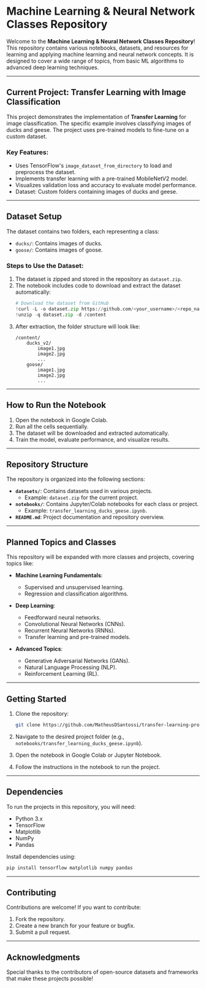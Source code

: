 # Machine Learning & Neural Network Classes Repository

Welcome to the **Machine Learning & Neural Network Classes Repository**! This repository contains various notebooks, datasets, and resources for learning and applying machine learning and neural network concepts. It is designed to cover a wide range of topics, from basic ML algorithms to advanced deep learning techniques.

---

## **Current Project: Transfer Learning with Image Classification**

This project demonstrates the implementation of **Transfer Learning** for image classification. The specific example involves classifying images of ducks and geese. The project uses pre-trained models to fine-tune on a custom dataset.

### **Key Features:**
- Uses TensorFlow's `image_dataset_from_directory` to load and preprocess the dataset.
- Implements transfer learning with a pre-trained MobileNetV2 model.
- Visualizes validation loss and accuracy to evaluate model performance.
- Dataset: Custom folders containing images of ducks and geese.

---

## **Dataset Setup**
The dataset contains two folders, each representing a class:
- `ducks/`: Contains images of ducks.
- `goose/`: Contains images of goose.

### **Steps to Use the Dataset:**
1. The dataset is zipped and stored in the repository as `dataset.zip`.
2. The notebook includes code to download and extract the dataset automatically:
   ```python
   # Download the dataset from GitHub
   !curl -L -o dataset.zip https://github.com/<your_username>/<repo_name>/raw/main/dataset.zip
   !unzip -q dataset.zip -d /content
   ```
3. After extraction, the folder structure will look like:
   ```
   /content/
       ducks_v2/
           image1.jpg
           image2.jpg
           ...
       goose/
           image1.jpg
           image2.jpg
           ...
   ```

---

## **How to Run the Notebook**
1. Open the notebook in Google Colab.
2. Run all the cells sequentially.
3. The dataset will be downloaded and extracted automatically.
4. Train the model, evaluate performance, and visualize results.

---

## **Repository Structure**
The repository is organized into the following sections:

- **`datasets/`**: Contains datasets used in various projects.
  - Example: `dataset.zip` for the current project.
- **`notebooks/`**: Contains Jupyter/Colab notebooks for each class or project.
  - Example: `transfer_learning_ducks_geese.ipynb`.
- **`README.md`**: Project documentation and repository overview.

---

## **Planned Topics and Classes**
This repository will be expanded with more classes and projects, covering topics like:

- **Machine Learning Fundamentals**:
  - Supervised and unsupervised learning.
  - Regression and classification algorithms.

- **Deep Learning**:
  - Feedforward neural networks.
  - Convolutional Neural Networks (CNNs).
  - Recurrent Neural Networks (RNNs).
  - Transfer learning and pre-trained models.

- **Advanced Topics**:
  - Generative Adversarial Networks (GANs).
  - Natural Language Processing (NLP).
  - Reinforcement Learning (RL).

---

## **Getting Started**

1. Clone the repository:
   ```bash
   git clone https://github.com/MatheusDSantossi/transfer-learning-project-DIO
   ```

2. Navigate to the desired project folder (e.g., `notebooks/transfer_learning_ducks_geese.ipynb`).

3. Open the notebook in Google Colab or Jupyter Notebook.

4. Follow the instructions in the notebook to run the project.

---

## **Dependencies**
To run the projects in this repository, you will need:

- Python 3.x
- TensorFlow
- Matplotlib
- NumPy
- Pandas

Install dependencies using:
```bash
pip install tensorflow matplotlib numpy pandas
```

---

## **Contributing**
Contributions are welcome! If you want to contribute:
1. Fork the repository.
2. Create a new branch for your feature or bugfix.
3. Submit a pull request.

---


## **Acknowledgments**
Special thanks to the contributors of open-source datasets and frameworks that make these projects possible!
